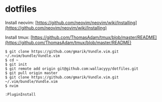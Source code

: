 dotfiles
========

Install neovim:
[https://github.com/neovim/neovim/wiki/Installing](https://github.com/neovim/neovim/wiki/Installing)

Install tmux:
[https://github.com/ThomasAdam/tmux/blob/master/README](https://github.com/ThomasAdam/tmux/blob/master/README)

```
$ git clone https://github.com/gmarik/Vundle.vim.git ~/.nvim/bundle/Vundle.vim
$ cd ~
$ git init
$ git remote add origin git@github.com:wallacyyy/dotfiles.git
$ git pull origin master
$ git clone https://github.com/gmarik/Vundle.vim.git ~/.vim/bundle/Vundle.vim
$ nvim

:PluginInstall
```
